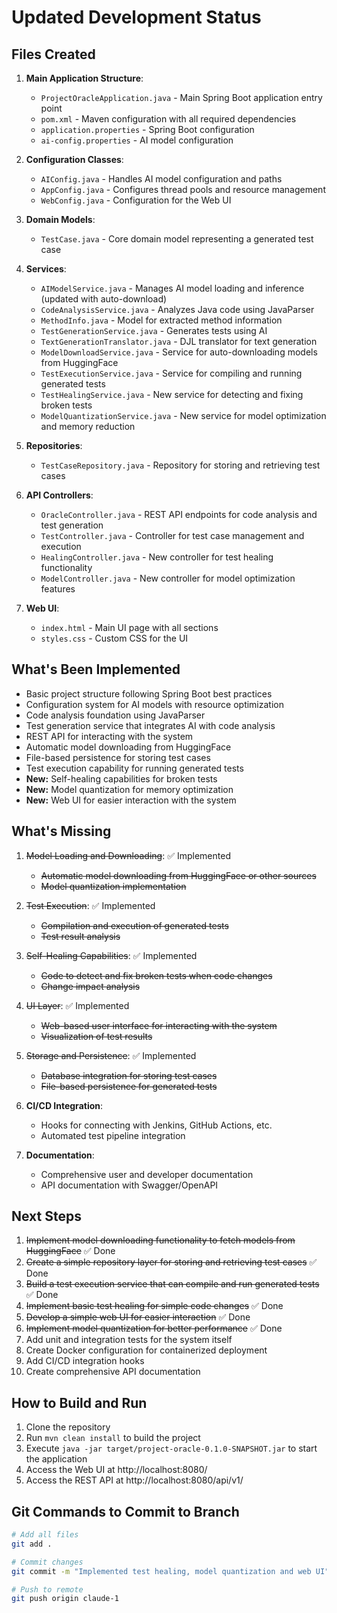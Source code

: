 # Updated Development Status

## Files Created

1. **Main Application Structure**:
   - `ProjectOracleApplication.java` - Main Spring Boot application entry point
   - `pom.xml` - Maven configuration with all required dependencies
   - `application.properties` - Spring Boot configuration
   - `ai-config.properties` - AI model configuration

2. **Configuration Classes**:
   - `AIConfig.java` - Handles AI model configuration and paths
   - `AppConfig.java` - Configures thread pools and resource management
   - `WebConfig.java` - Configuration for the Web UI

3. **Domain Models**:
   - `TestCase.java` - Core domain model representing a generated test case

4. **Services**:
   - `AIModelService.java` - Manages AI model loading and inference (updated with auto-download)
   - `CodeAnalysisService.java` - Analyzes Java code using JavaParser
   - `MethodInfo.java` - Model for extracted method information
   - `TestGenerationService.java` - Generates tests using AI
   - `TextGenerationTranslator.java` - DJL translator for text generation
   - `ModelDownloadService.java` - Service for auto-downloading models from HuggingFace
   - `TestExecutionService.java` - Service for compiling and running generated tests
   - `TestHealingService.java` - New service for detecting and fixing broken tests
   - `ModelQuantizationService.java` - New service for model optimization and memory reduction

5. **Repositories**:
   - `TestCaseRepository.java` - Repository for storing and retrieving test cases

6. **API Controllers**:
   - `OracleController.java` - REST API endpoints for code analysis and test generation
   - `TestController.java` - Controller for test case management and execution
   - `HealingController.java` - New controller for test healing functionality
   - `ModelController.java` - New controller for model optimization features

7. **Web UI**:
   - `index.html` - Main UI page with all sections
   - `styles.css` - Custom CSS for the UI

## What's Been Implemented

- Basic project structure following Spring Boot best practices
- Configuration system for AI models with resource optimization
- Code analysis foundation using JavaParser
- Test generation service that integrates AI with code analysis
- REST API for interacting with the system
- Automatic model downloading from HuggingFace
- File-based persistence for storing test cases
- Test execution capability for running generated tests
- **New:** Self-healing capabilities for broken tests
- **New:** Model quantization for memory optimization
- **New:** Web UI for easier interaction with the system

## What's Missing

1. ~~Model Loading and Downloading~~: ✅ Implemented
   - ~~Automatic model downloading from HuggingFace or other sources~~
   - ~~Model quantization implementation~~

2. ~~Test Execution~~: ✅ Implemented
   - ~~Compilation and execution of generated tests~~
   - ~~Test result analysis~~

3. ~~Self-Healing Capabilities~~: ✅ Implemented
   - ~~Code to detect and fix broken tests when code changes~~
   - ~~Change impact analysis~~

4. ~~UI Layer~~: ✅ Implemented
   - ~~Web-based user interface for interacting with the system~~
   - ~~Visualization of test results~~

5. ~~Storage and Persistence~~: ✅ Implemented
   - ~~Database integration for storing test cases~~
   - ~~File-based persistence for generated tests~~

6. **CI/CD Integration**:
   - Hooks for connecting with Jenkins, GitHub Actions, etc.
   - Automated test pipeline integration

7. **Documentation**:
   - Comprehensive user and developer documentation
   - API documentation with Swagger/OpenAPI

## Next Steps

1. ~~Implement model downloading functionality to fetch models from HuggingFace~~ ✅ Done
2. ~~Create a simple repository layer for storing and retrieving test cases~~ ✅ Done
3. ~~Build a test execution service that can compile and run generated tests~~ ✅ Done
4. ~~Implement basic test healing for simple code changes~~ ✅ Done
5. ~~Develop a simple web UI for easier interaction~~ ✅ Done
6. ~~Implement model quantization for better performance~~ ✅ Done
7. Add unit and integration tests for the system itself
8. Create Docker configuration for containerized deployment
9. Add CI/CD integration hooks
10. Create comprehensive API documentation

## How to Build and Run

1. Clone the repository
2. Run `mvn clean install` to build the project
3. Execute `java -jar target/project-oracle-0.1.0-SNAPSHOT.jar` to start the application
4. Access the Web UI at http://localhost:8080/
5. Access the REST API at http://localhost:8080/api/v1/

## Git Commands to Commit to Branch

```bash
# Add all files
git add .

# Commit changes
git commit -m "Implemented test healing, model quantization and web UI"

# Push to remote 
git push origin claude-1
```